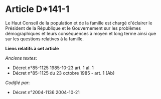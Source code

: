 # Article D*141-1

Le Haut Conseil de la population et de la famille est chargé d'éclairer le Président de la République et le Gouvernement sur
les problèmes démographiques et leurs conséquences à moyen et long terme ainsi que sur les questions relatives à la famille.

**Liens relatifs à cet article**

_Anciens textes_:

  - Décret n°85-1125 1985-10-23 art. 1 al. 1
  - Décret n°85-1125 du 23 octobre 1985 - art. 1 (Ab)

_Codifié par_:

  - Décret n°2004-1136 2004-10-21
